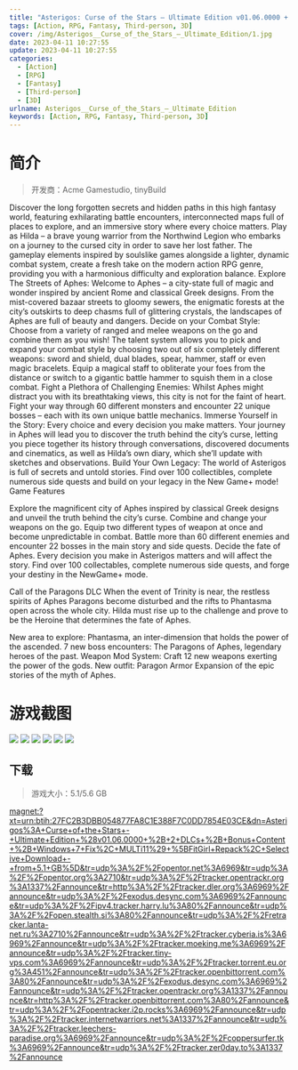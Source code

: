```yaml
---
title: "Asterigos: Curse of the Stars – Ultimate Edition v01.06.0000 + 2 DLCs + Bonus Content + Windows 7 Fix"
tags: [Action, RPG, Fantasy, Third-person, 3D]
cover: /img/Asterigos__Curse_of_the_Stars_–_Ultimate_Edition/1.jpg
date: 2023-04-11 10:27:55
update: 2023-04-11 10:27:55
categories: 
  - [Action]
  - [RPG]
  - [Fantasy]
  - [Third-person]
  - [3D]
urlname: Asterigos__Curse_of_the_Stars_–_Ultimate_Edition
keywords: [Action, RPG, Fantasy, Third-person, 3D]
---
```

# 简介

> 开发商：Acme Gamestudio, tinyBuild

Discover the long forgotten secrets and hidden paths in this high fantasy world, featuring exhilarating battle encounters, interconnected maps full of places to explore, and an immersive story where every choice matters. Play as Hilda – a brave young warrior from the Northwind Legion who embarks on a journey to the cursed city in order to save her lost father. The gameplay elements inspired by soulslike games alongside a lighter, dynamic combat system, create a fresh take on the modern action RPG genre, providing you with a harmonious difficulty and exploration balance.
Explore The Streets of Aphes:
Welcome to Aphes – a city-state full of magic and wonder inspired by ancient Rome and classical Greek designs. From the mist-covered bazaar streets to gloomy sewers, the enigmatic forests at the city’s outskirts to deep chasms full of glittering crystals, the landscapes of Aphes are full of beauty and dangers.
Decide on your Combat Style:
Choose from a variety of ranged and melee weapons on the go and combine them as you wish! The talent system allows you to pick and expand your combat style by choosing two out of six completely different weapons: sword and shield, dual blades, spear, hammer, staff or even magic bracelets. Equip a magical staff to obliterate your foes from the distance or switch to a gigantic battle hammer to squish them in a close combat.
Fight a Plethora of Challenging Enemies:
Whilst Aphes might distract you with its breathtaking views, this city is not for the faint of heart. Fight your way through 60 different monsters and encounter 22 unique bosses – each with its own unique battle mechanics.
Immerse Yourself in the Story:
Every choice and every decision you make matters. Your journey in Aphes will lead you to discover the truth behind the city’s curse, letting you piece together its history through conversations, discovered documents and cinematics, as well as Hilda’s own diary, which she’ll update with sketches and observations.
Build Your Own Legacy:
The world of Asterigos is full of secrets and untold stories. Find over 100 collectibles, complete numerous side quests and build on your legacy in the New Game+ mode!
Game Features

Explore the magnificent city of Aphes inspired by classical Greek designs and unveil the truth behind the city’s curse.
Combine and change your weapons on the go. Equip two different types of weapon at once and become unpredictable in combat.
Battle more than 60 different enemies and encounter 22 bosses in the main story and side quests.
Decide the fate of Aphes. Every decision you make in Asterigos matters and will affect the story.
Find over 100 collectables, complete numerous side quests, and forge your destiny in the NewGame+ mode.

Call of the Paragons DLC
When the event of Trinity is near, the restless spirits of Aphes Paragons become disturbed and the rifts to Phantasma open across the whole city. Hilda must rise up to the challenge and prove to be the Heroine that determines the fate of Aphes.

New area to explore: Phantasma, an inter-dimension that holds the power of the ascended.
7 new boss encounters: The Paragons of Aphes, legendary heroes of the past.
Weapon Mod System: Craft 12 new weapons exerting the power of the gods.
New outfit: Paragon Armor
Expansion of the epic stories of the myth of Aphes.

# 游戏截图

![](/img/Asterigos__Curse_of_the_Stars_–_Ultimate_Edition/2.jpg)
![](/img/Asterigos__Curse_of_the_Stars_–_Ultimate_Edition/3.jpg)
![](/img/Asterigos__Curse_of_the_Stars_–_Ultimate_Edition/4.jpg)
![](/img/Asterigos__Curse_of_the_Stars_–_Ultimate_Edition/5.jpg)
![](/img/Asterigos__Curse_of_the_Stars_–_Ultimate_Edition/6.jpg)
![](/img/Asterigos__Curse_of_the_Stars_–_Ultimate_Edition/7.jpg)


## 下载

> 游戏大小：5.1/5.6 GB

[magnet:?xt=urn:btih:27FC2B3DBB054877FA8C1E388F7C0DD7854E03CE&amp;dn=Asterigos%3A+Curse+of+the+Stars+-+Ultimate+Edition+%28v01.06.0000+%2B+2+DLCs+%2B+Bonus+Content+%2B+Windows+7+Fix%2C+MULTi11%29+%5BFitGirl+Repack%2C+Selective+Download+-+from+5.1+GB%5D&amp;tr=udp%3A%2F%2Fopentor.net%3A6969&amp;tr=udp%3A%2F%2Fopentor.org%3A2710&amp;tr=udp%3A%2F%2Ftracker.opentrackr.org%3A1337%2Fannounce&amp;tr=http%3A%2F%2Ftracker.dler.org%3A6969%2Fannounce&amp;tr=udp%3A%2F%2Fexodus.desync.com%3A6969%2Fannounce&amp;tr=udp%3A%2F%2Fipv4.tracker.harry.lu%3A80%2Fannounce&amp;tr=udp%3A%2F%2Fopen.stealth.si%3A80%2Fannounce&amp;tr=udp%3A%2F%2Fretracker.lanta-net.ru%3A2710%2Fannounce&amp;tr=udp%3A%2F%2Ftracker.cyberia.is%3A6969%2Fannounce&amp;tr=udp%3A%2F%2Ftracker.moeking.me%3A6969%2Fannounce&amp;tr=udp%3A%2F%2Ftracker.tiny-vps.com%3A6969%2Fannounce&amp;tr=udp%3A%2F%2Ftracker.torrent.eu.org%3A451%2Fannounce&amp;tr=udp%3A%2F%2Ftracker.openbittorrent.com%3A80%2Fannounce&amp;tr=udp%3A%2F%2Fexodus.desync.com%3A6969%2Fannounce&amp;tr=udp%3A%2F%2Ftracker.opentrackr.org%3A1337%2Fannounce&amp;tr=http%3A%2F%2Ftracker.openbittorrent.com%3A80%2Fannounce&amp;tr=udp%3A%2F%2Fopentracker.i2p.rocks%3A6969%2Fannounce&amp;tr=udp%3A%2F%2Ftracker.internetwarriors.net%3A1337%2Fannounce&amp;tr=udp%3A%2F%2Ftracker.leechers-paradise.org%3A6969%2Fannounce&amp;tr=udp%3A%2F%2Fcoppersurfer.tk%3A6969%2Fannounce&amp;tr=udp%3A%2F%2Ftracker.zer0day.to%3A1337%2Fannounce](magnet:?xt=urn:btih:27FC2B3DBB054877FA8C1E388F7C0DD7854E03CE&amp;dn=Asterigos%3A+Curse+of+the+Stars+-+Ultimate+Edition+%28v01.06.0000+%2B+2+DLCs+%2B+Bonus+Content+%2B+Windows+7+Fix%2C+MULTi11%29+%5BFitGirl+Repack%2C+Selective+Download+-+from+5.1+GB%5D&amp;tr=udp%3A%2F%2Fopentor.net%3A6969&amp;tr=udp%3A%2F%2Fopentor.org%3A2710&amp;tr=udp%3A%2F%2Ftracker.opentrackr.org%3A1337%2Fannounce&amp;tr=http%3A%2F%2Ftracker.dler.org%3A6969%2Fannounce&amp;tr=udp%3A%2F%2Fexodus.desync.com%3A6969%2Fannounce&amp;tr=udp%3A%2F%2Fipv4.tracker.harry.lu%3A80%2Fannounce&amp;tr=udp%3A%2F%2Fopen.stealth.si%3A80%2Fannounce&amp;tr=udp%3A%2F%2Fretracker.lanta-net.ru%3A2710%2Fannounce&amp;tr=udp%3A%2F%2Ftracker.cyberia.is%3A6969%2Fannounce&amp;tr=udp%3A%2F%2Ftracker.moeking.me%3A6969%2Fannounce&amp;tr=udp%3A%2F%2Ftracker.tiny-vps.com%3A6969%2Fannounce&amp;tr=udp%3A%2F%2Ftracker.torrent.eu.org%3A451%2Fannounce&amp;tr=udp%3A%2F%2Ftracker.openbittorrent.com%3A80%2Fannounce&amp;tr=udp%3A%2F%2Fexodus.desync.com%3A6969%2Fannounce&amp;tr=udp%3A%2F%2Ftracker.opentrackr.org%3A1337%2Fannounce&amp;tr=http%3A%2F%2Ftracker.openbittorrent.com%3A80%2Fannounce&amp;tr=udp%3A%2F%2Fopentracker.i2p.rocks%3A6969%2Fannounce&amp;tr=udp%3A%2F%2Ftracker.internetwarriors.net%3A1337%2Fannounce&amp;tr=udp%3A%2F%2Ftracker.leechers-paradise.org%3A6969%2Fannounce&amp;tr=udp%3A%2F%2Fcoppersurfer.tk%3A6969%2Fannounce&amp;tr=udp%3A%2F%2Ftracker.zer0day.to%3A1337%2Fannounce)